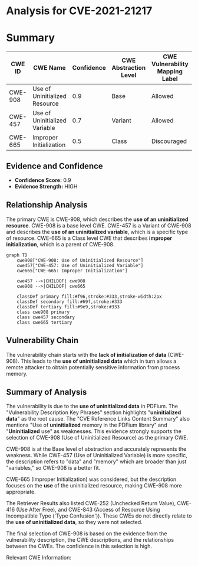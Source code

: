 # Analysis for CVE-2021-21217

# Summary
| CWE ID | CWE Name | Confidence | CWE Abstraction Level | CWE Vulnerability Mapping Label | CWE-Vulnerability Mapping Notes |
|---|---|---|---|---|---|
| CWE-908 | Use of Uninitialized Resource | 0.9 | Base | Allowed | Primary CWE |
| CWE-457 | Use of Uninitialized Variable | 0.7 | Variant | Allowed | Secondary Candidate |
| CWE-665 | Improper Initialization | 0.5 | Class | Discouraged | Secondary Candidate |

## Evidence and Confidence

*   **Confidence Score:** 0.9
*   **Evidence Strength:** HIGH

## Relationship Analysis
The primary CWE is CWE-908, which describes the **use of an uninitialized resource**. CWE-908 is a base level CWE. CWE-457 is a Variant of CWE-908 and describes the **use of an uninitialized variable**, which is a specific type of resource. CWE-665 is a Class level CWE that describes **improper initialization**, which is a parent of CWE-908.

```mermaid
graph TD
    cwe908["CWE-908: Use of Uninitialized Resource"]
    cwe457["CWE-457: Use of Uninitialized Variable"]
    cwe665["CWE-665: Improper Initialization"]

    cwe457 -->|CHILDOF| cwe908
    cwe908 -->|CHILDOF| cwe665

    classDef primary fill:#f96,stroke:#333,stroke-width:2px
    classDef secondary fill:#69f,stroke:#333
    classDef tertiary fill:#9e9,stroke:#333
    class cwe908 primary
    class cwe457 secondary
    class cwe665 tertiary
```

## Vulnerability Chain
The vulnerability chain starts with the **lack of initialization of data** (CWE-908). This leads to the **use of uninitialized data** which in turn allows a remote attacker to obtain potentially sensitive information from process memory.

## Summary of Analysis
The vulnerability is due to the **use of uninitialized data** in PDFium. The "Vulnerability Description Key Phrases" section highlights "**uninitialized data**" as the root cause. The "CVE Reference Links Content Summary" also mentions "Use of **uninitialized** memory in the PDFium library" and "**Uninitialized** use" as weaknesses. This evidence strongly supports the selection of CWE-908 (Use of Uninitialized Resource) as the primary CWE.

CWE-908 is at the Base level of abstraction and accurately represents the weakness. While CWE-457 (Use of Uninitialized Variable) is more specific, the description refers to "data" and "memory" which are broader than just "variables," so CWE-908 is a better fit.

CWE-665 (Improper Initialization) was considered, but the description focuses on the **use** of the uninitialized resource, making CWE-908 more appropriate.

The Retriever Results also listed CWE-252 (Unchecked Return Value), CWE-416 (Use After Free), and CWE-843 (Access of Resource Using Incompatible Type ('Type Confusion')). These CWEs do not directly relate to the **use of uninitialized data**, so they were not selected.

The final selection of CWE-908 is based on the evidence from the vulnerability description, the CWE descriptions, and the relationships between the CWEs. The confidence in this selection is high.

Relevant CWE Information: